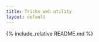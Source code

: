 ```yaml
---
title: Tricks web utility
layout: default
---
```


<title>{{ page.title }}</title>
<link rel="stylesheet" href="/adorn/adorn.css" />
<script src="/adorn/adorn.js" async></script>

{% include_relative README.md %}
